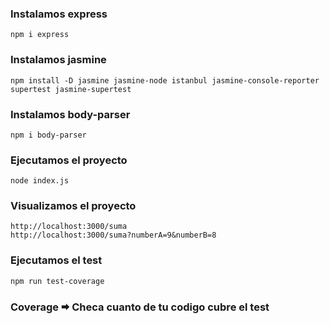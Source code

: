 ### Instalamos express
    npm i express

### Instalamos jasmine
    npm install -D jasmine jasmine-node istanbul jasmine-console-reporter supertest jasmine-supertest

### Instalamos body-parser
    npm i body-parser

### Ejecutamos el proyecto
    node index.js

### Visualizamos el proyecto
    http://localhost:3000/suma
    http://localhost:3000/suma?numberA=9&numberB=8

### Ejecutamos el test
    npm run test-coverage


### Coverage 🠮 Checa cuanto de tu codigo cubre el test